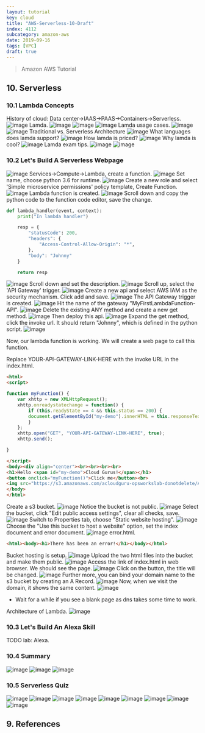 ```yaml
---
layout: tutorial
key: cloud
title: "AWS-Serverless-10-Draft"
index: 4112
subcategory: amazon-aws
date: 2019-09-16
tags: [VPC]
draft: true
---
```


> Amazon AWS Tutorial

## 10. Serverless
### 10.1 Lambda Concepts
History of cloud: Data center->IAAS->PAAS->Containers->Serverless.
![image](/assets/images/note/9551/10-1-lambda-1.png)
Lamda.
![image](/assets/images/note/9551/10-1-lambda-2.png)
![image](/assets/images/note/9551/10-1-lambda-3.png)
![image](/assets/images/note/9551/10-1-lambda-4.png)
Lamda usage cases.
![image](/assets/images/note/9551/10-1-lambda-5.png)
![image](/assets/images/note/9551/10-1-lambda-6.png)
Traditional vs. Serverless Architecture
![image](/assets/images/note/9551/10-1-lambda-7.png)
What languages does lamda support?
![image](/assets/images/note/9551/10-1-lambda-8.png)
How lamda is priced?
![image](/assets/images/note/9551/10-1-lambda-9.png)
Why lamda is cool?
![image](/assets/images/note/9551/10-1-lambda-10.png)
Lamda exam tips.
![image](/assets/images/note/9551/10-1-lambda-exam-tips-1.png)
![image](/assets/images/note/9551/10-1-lambda-exam-tips-2.png)
### 10.2 Let's Build A Serverless Webpage
![image](/assets/images/note/9551/10-2-build-serverless-1.png)
Services->Compute->Lambda, create a function.
![image](/assets/images/note/9551/10-2-build-serverless-2.png)
Set name, choose python 3.6 for runtime.
![image](/assets/images/note/9551/10-2-build-serverless-3.png)
Create a new role and select 'Simple microservice permissions' policy template, Create Function.
![image](/assets/images/note/9551/10-2-build-serverless-4.png)
Lambda function is created.
![image](/assets/images/note/9551/10-2-build-serverless-5.png)
Scroll down and copy the python code to the function code editor, save the change.
```python
def lambda_handler(event, context):
    print("In lambda handler")

    resp = {
        "statusCode": 200,
        "headers": {
            "Access-Control-Allow-Origin": "*",
        },
        "body": "Johnny"
    }

    return resp
```
![image](/assets/images/note/9551/10-2-build-serverless-6.png)
Scroll down and set the description.
![image](/assets/images/note/9551/10-2-build-serverless-7.png)
Scroll up, select the 'API Gateway' trigger.
![image](/assets/images/note/9551/10-2-build-serverless-8.png)
Create a new api and select AWS IAM as the security mechanism. Click add and save.
![image](/assets/images/note/9551/10-2-build-serverless-9.png)
The API Gateway trigger is created.
![image](/assets/images/note/9551/10-2-build-serverless-10.png)
Hit the name of the gateway "MyFirstLambdaFunction-API".
![image](/assets/images/note/9551/10-2-build-serverless-11.png)
Delete the existing ANY method and create a new get method.
![image](/assets/images/note/9551/10-2-build-serverless-12.png)
Then deploy this api.
![image](/assets/images/note/9551/10-2-build-serverless-13.png)
Expand the get method, click the invoke url. It should return "Johnny", which is defined in the python script.
![image](/assets/images/note/9551/10-2-build-serverless-14.png)

Now, our lambda function is working. We will create a web page to call this function.

Replace YOUR-API-GATEWAY-LINK-HERE with the invoke URL in the index.html.
```html
<html>
<script>

function myFunction() {
    var xhttp = new XMLHttpRequest();
    xhttp.onreadystatechange = function() {
        if (this.readyState == 4 && this.status == 200) {
        document.getElementById("my-demo").innerHTML = this.responseText;
        }
    };
    xhttp.open("GET", "YOUR-API-GATEWAY-LINK-HERE", true);
    xhttp.send();

}

</script>
<body><div align="center"><br><br><br><br>
<h1>Hello <span id="my-demo">Cloud Gurus!</span></h1>
<button onclick="myFunction()">Click me</button><br>
<img src="https://s3.amazonaws.com/acloudguru-opsworkslab-donotdelete/ACG_Austin.JPG"></div>
</body>
</html>
```
Create a s3 bucket.
![image](/assets/images/note/9551/10-2-build-serverless-15.png)
Notice the bucket is not public.
![image](/assets/images/note/9551/10-2-build-serverless-16.png)
Select the bucket, click "Edit public access settings", clear all checks, save.
![image](/assets/images/note/9551/10-2-build-serverless-17.png)
Switch to Properties tab, choose "Static website hosting".
![image](/assets/images/note/9551/10-2-build-serverless-18.png)
Choose the "Use this bucket to host a website" option, set the index document and error document.
![image](/assets/images/note/9551/10-2-build-serverless-19.png)
error.html.
```html
<html><body><h1>There has been an error!</h1></body></html>
```
Bucket hosting is setup.
![image](/assets/images/note/9551/10-2-build-serverless-20.png)
Upload the two html files into the bucket and make them public.
![image](/assets/images/note/9551/10-2-build-serverless-21.png)
Access the link of index.html in web browser. We should see the page.
![image](/assets/images/note/9551/10-2-build-serverless-22.png)
Click on the button, the title will be changed.
![image](/assets/images/note/9551/10-2-build-serverless-23.png)
Further more, you can bind your domain name to the s3 bucket by creating an A Record.
![image](/assets/images/note/9551/10-2-build-serverless-24.png)
Now, when we visit the domain, it shows the same content.
![image](/assets/images/note/9551/10-2-build-serverless-25.png)
* Wait for a while if you see a blank page as dns takes some time to work.

Architecture of Lambda.
![image](/assets/images/note/9551/10-3-serverless-diagram.png)
### 10.3 Let's Build An Alexa Skill
TODO lab: Alexa.
### 10.4 Summary
![image](/assets/images/note/9551/10-4-lamda-summary-1.png)
![image](/assets/images/note/9551/10-4-lamda-summary-2.png)
![image](/assets/images/note/9551/10-4-lamda-summary-3.png)
### 10.5 Serverless Quiz
![image](/assets/images/note/9551/10-5-serverless-quiz-1.png)
![image](/assets/images/note/9551/10-5-serverless-quiz-2.png)
![image](/assets/images/note/9551/10-5-serverless-quiz-3.png)
![image](/assets/images/note/9551/10-5-serverless-quiz-4.png)
![image](/assets/images/note/9551/10-5-serverless-quiz-5.png)
![image](/assets/images/note/9551/10-5-serverless-quiz-6.png)
![image](/assets/images/note/9551/10-5-serverless-quiz-7.png)
![image](/assets/images/note/9551/10-5-serverless-quiz-8.png)
![image](/assets/images/note/9551/10-5-serverless-quiz-9.png)


## 9. References
